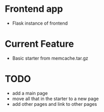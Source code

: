 # Frontend app
* Flask instance of frontend
# Current Feature
* Basic starter from memcache.tar.gz

# TODO
* add a main page
* move all that in the starter to a new page
* add other pages and link to other pages